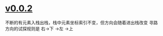 # [v0.0.2](https://github.com/littleflute/Games/edit/master/readme.md)

不断的有元素入栈出栈，栈中元素坐标索引不变，但方向会随着进出栈改变
寻路方向的试探规则是 右->下 ->左 ->上
